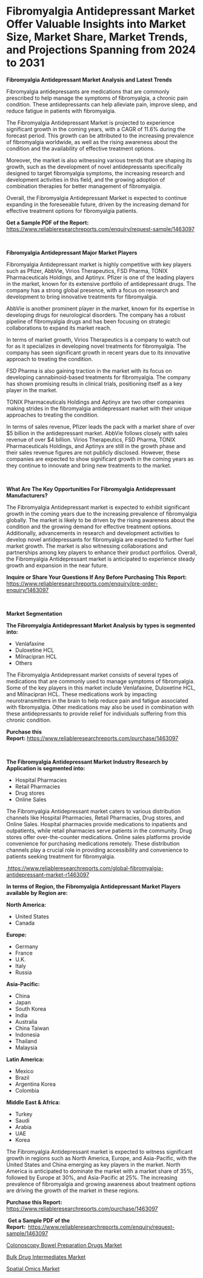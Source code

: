 <p><h1>Fibromyalgia Antidepressant Market Offer Valuable Insights into Market Size, Market Share, Market Trends, and Projections Spanning from 2024 to 2031</h1></p><p><strong>Fibromyalgia Antidepressant Market Analysis and Latest Trends</strong></p>
<p><p>Fibromyalgia antidepressants are medications that are commonly prescribed to help manage the symptoms of fibromyalgia, a chronic pain condition. These antidepressants can help alleviate pain, improve sleep, and reduce fatigue in patients with fibromyalgia.</p><p>The Fibromyalgia Antidepressant Market is projected to experience significant growth in the coming years, with a CAGR of 11.6% during the forecast period. This growth can be attributed to the increasing prevalence of fibromyalgia worldwide, as well as the rising awareness about the condition and the availability of effective treatment options.</p><p>Moreover, the market is also witnessing various trends that are shaping its growth, such as the development of novel antidepressants specifically designed to target fibromyalgia symptoms, the increasing research and development activities in this field, and the growing adoption of combination therapies for better management of fibromyalgia.</p><p>Overall, the Fibromyalgia Antidepressant Market is expected to continue expanding in the foreseeable future, driven by the increasing demand for effective treatment options for fibromyalgia patients.</p></p>
<p><strong>Get a Sample PDF of the Report:&nbsp;</strong> <a href="https://www.reliableresearchreports.com/enquiry/request-sample/1463097">https://www.reliableresearchreports.com/enquiry/request-sample/1463097</a></p>
<p>&nbsp;</p>
<p><strong>Fibromyalgia Antidepressant Major Market Players</strong></p>
<p><p>Fibromyalgia Antidepressant market is highly competitive with key players such as Pfizer, AbbVie, Virios Therapeutics, FSD Pharma, TONIX Pharmaceuticals Holdings, and Aptinyx. Pfizer is one of the leading players in the market, known for its extensive portfolio of antidepressant drugs. The company has a strong global presence, with a focus on research and development to bring innovative treatments for fibromyalgia.</p><p>AbbVie is another prominent player in the market, known for its expertise in developing drugs for neurological disorders. The company has a robust pipeline of fibromyalgia drugs and has been focusing on strategic collaborations to expand its market reach.</p><p>In terms of market growth, Virios Therapeutics is a company to watch out for as it specializes in developing novel treatments for fibromyalgia. The company has seen significant growth in recent years due to its innovative approach to treating the condition.</p><p>FSD Pharma is also gaining traction in the market with its focus on developing cannabinoid-based treatments for fibromyalgia. The company has shown promising results in clinical trials, positioning itself as a key player in the market.</p><p>TONIX Pharmaceuticals Holdings and Aptinyx are two other companies making strides in the fibromyalgia antidepressant market with their unique approaches to treating the condition.</p><p>In terms of sales revenue, Pfizer leads the pack with a market share of over $5 billion in the antidepressant market. AbbVie follows closely with sales revenue of over $4 billion. Virios Therapeutics, FSD Pharma, TONIX Pharmaceuticals Holdings, and Aptinyx are still in the growth phase and their sales revenue figures are not publicly disclosed. However, these companies are expected to show significant growth in the coming years as they continue to innovate and bring new treatments to the market.</p></p>
<p>&nbsp;</p>
<p><strong>What Are The Key Opportunities For Fibromyalgia Antidepressant Manufacturers?</strong></p>
<p><p>The Fibromyalgia Antidepressant market is expected to exhibit significant growth in the coming years due to the increasing prevalence of fibromyalgia globally. The market is likely to be driven by the rising awareness about the condition and the growing demand for effective treatment options. Additionally, advancements in research and development activities to develop novel antidepressants for fibromyalgia are expected to further fuel market growth. The market is also witnessing collaborations and partnerships among key players to enhance their product portfolios. Overall, the Fibromyalgia Antidepressant market is anticipated to experience steady growth and expansion in the near future.</p></p>
<p><strong>Inquire or Share Your Questions If Any Before Purchasing This Report:</strong> <a href="https://www.reliableresearchreports.com/enquiry/pre-order-enquiry/1463097">https://www.reliableresearchreports.com/enquiry/pre-order-enquiry/1463097</a></p>
<p>&nbsp;</p>
<p><strong>Market Segmentation</strong></p>
<p><strong>The Fibromyalgia Antidepressant Market Analysis by types is segmented into:</strong></p>
<p><ul><li>Venlafaxine</li><li>Duloxetine HCL</li><li>Milnacipran HCL</li><li>Others</li></ul></p>
<p><p>The Fibromyalgia Antidepressant market consists of several types of medications that are commonly used to manage symptoms of fibromyalgia. Some of the key players in this market include Venlafaxine, Duloxetine HCL, and Milnacipran HCL. These medications work by impacting neurotransmitters in the brain to help reduce pain and fatigue associated with fibromyalgia. Other medications may also be used in combination with these antidepressants to provide relief for individuals suffering from this chronic condition.</p></p>
<p><strong>Purchase this Report:&nbsp;</strong><a href="https://www.reliableresearchreports.com/purchase/1463097">https://www.reliableresearchreports.com/purchase/1463097</a></p>
<p>&nbsp;</p>
<p><strong>The Fibromyalgia Antidepressant Market Industry Research by Application is segmented into:</strong></p>
<p><ul><li>Hospital Pharmacies</li><li>Retail Pharmacies</li><li>Drug stores</li><li>Online Sales</li></ul></p>
<p><p>The Fibromyalgia Antidepressant market caters to various distribution channels like Hospital Pharmacies, Retail Pharmacies, Drug stores, and Online Sales. Hospital pharmacies provide medications to inpatients and outpatients, while retail pharmacies serve patients in the community. Drug stores offer over-the-counter medications. Online sales platforms provide convenience for purchasing medications remotely. These distribution channels play a crucial role in providing accessibility and convenience to patients seeking treatment for fibromyalgia.</p></p>
<p><a href="https://www.reliableresearchreports.com/global-fibromyalgia-antidepressant-market-r1463097">&nbsp;https://www.reliableresearchreports.com/global-fibromyalgia-antidepressant-market-r1463097</a></p>
<p><strong>In terms of Region, the Fibromyalgia Antidepressant Market Players available by Region are:</strong></p>
<p>
    <p> <strong> North America: </strong>
        <ul>
            <li>United States</li>
            <li>Canada</li>
        </ul>
        </p> 
    <p> <strong> Europe: </strong>
        <ul>
            <li>Germany</li>
            <li>France</li>
            <li>U.K.</li>
            <li>Italy</li>
            <li>Russia</li>
        </ul>
        </p> 
    <p> <strong> Asia-Pacific: </strong>
        <ul>
            <li>China</li>
            <li>Japan</li>
            <li>South Korea</li>
            <li>India</li>
            <li>Australia</li>
            <li>China Taiwan</li>
            <li>Indonesia</li>
            <li>Thailand</li>
            <li>Malaysia</li>
        </ul>
        </p> 
    <p> <strong> Latin America: </strong>
        <ul>
            <li>Mexico</li>
            <li>Brazil</li>
            <li>Argentina Korea</li>
            <li>Colombia</li>
        </ul>
        </p> 
    <p> <strong> Middle East & Africa: </strong>
        <ul>
            <li>Turkey</li>
            <li>Saudi</li>
            <li>Arabia</li>
            <li>UAE</li>
            <li>Korea</li>
        </ul>
    </p>
    </p>
<p><p>The Fibromyalgia Antidepressant market is expected to witness significant growth in regions such as North America, Europe, and Asia-Pacific, with the United States and China emerging as key players in the market. North America is anticipated to dominate the market with a market share of 35%, followed by Europe at 30%, and Asia-Pacific at 25%. The increasing prevalence of fibromyalgia and growing awareness about treatment options are driving the growth of the market in these regions.</p></p>
<p><strong>Purchase this Report: </strong><a href="https://www.reliableresearchreports.com/purchase/1463097">https://www.reliableresearchreports.com/purchase/1463097</a></p>
<p>&nbsp;<strong>Get a Sample PDF of the Report:&nbsp;&nbsp;</strong><a href="https://www.reliableresearchreports.com/enquiry/request-sample/1463097">https://www.reliableresearchreports.com/enquiry/request-sample/1463097</a></p>
<p><strong></strong></p>
<p><p><a href="https://github.com/HenrietteMills1/Market-Research-Report-List-1/blob/main/colonoscopy-bowel-preparation-drugs-market.md">Colonoscopy Bowel Preparation Drugs Market</a></p><p><a href="https://github.com/SheilaBruen2023/Market-Research-Report-List-1/blob/main/bulk-drug-intermediates-market.md">Bulk Drug Intermediates Market</a></p><p><a href="https://github.com/marthawweekle/Market-Research-Report-List-1/blob/main/spatial-omics-market.md">Spatial Omics Market</a></p></p>